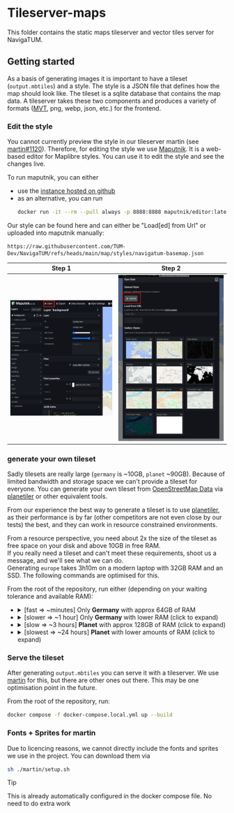 # Tileserver-maps

This folder contains the static maps tileserver and vector tiles server for NavigaTUM.

## Getting started

As a basis of generating images it is important to have a tileset (`output.mbtiles`) and a style.
The style is a JSON file that defines how the map should look like.
The tileset is a sqlite database that contains the map data.
A tileserver takes these two components and produces a variety of
formats ([MVT](https://github.com/mapbox/vector-tile-spec), png, webp, json, etc.) for the frontend.

### Edit the style

You cannot currently preview the style in our tileserver martin
(see [martin#1120](https://github.com/maplibre/martin/issues/1120)).
Therefore, for editing the style we use [Maputnik](https://github.com/maputnik/editor).
It is a web-based editor for Maplibre styles.
You can use it to edit the style and see the changes live.

To run maputnik, you can either

- use the [instance hosted on github](https://maputnik.github.io/)
- as an alternative, you can run
  ```bash
  docker run -it --rm --pull always -p 8888:8888 maputnik/editor:latest
  ```

Our style can be found here and can either be "Load[ed] from Url" or uploaded into maputnik manually:

```
https://raw.githubusercontent.com/TUM-Dev/NavigaTUM/refs/heads/main/map/styles/navigatum-basemap.json
```

| Step 1                                                                                         | Step 2                                                                                              |
|------------------------------------------------------------------------------------------------|-----------------------------------------------------------------------------------------------------|
| ![Where in Maputnik to click to import a style](/resources/documentation/maputnik-import1.png) | ![Where in Maputnik to click then to import a style](/resources/documentation/maputnik-import2.png) |

### generate your own tileset

Sadly tilesets are really large (`germany` is ~10GB, `planet` ~90GB).
Because of limited bandwidth and storage space we can't provide a tileset for everyone.
You can generate your own tileset from [OpenStreetMap Data](https://osmdata.openstreetmap.de/)
via [planetiler](https://github.com/onthegomap/planetiler) or other equivalent tools.

From our experience the best way to generate a tileset is to
use [planetiler](https://github.com/onthegomap/planetiler), as their performance is by far (other competitors are not
even close by our tests) the best, and they can work in resource constrained environments.

From a resource perspective, you need about 2x the size of the tileset as free space on your disk and above 10GB in free
RAM.  
If you really need a tileset and can't meet these requirements, shoot us a message, and we'll see what we can do.  
Generating `europe` takes 3h10m on a modern laptop with 32GB RAM and an SSD. The following commands are optimised for
this.

From the root of the repository, run either (depending on your waiting tolerance and available RAM):

- <details><summary>[fast => ~minutes] Only <b>Germany</b> with approx 64GB of RAM</summary>

  ```bash
  docker run -it -e JAVA_TOOL_OPTIONS="-Xmx54g" -v "$(pwd)/map":/data ghcr.io/onthegomap/planetiler:latest --download --download-threads=10 --download-chunk-size-mb=1000 --fetch-wikidata --languages=de,en --area=germany --Xmx10g  --Xmx54g --nodemap-type=sparsearray --nodemap-storage=ram
  ```

  </details>

- <details><summary>[slower => ~1 hour] Only <b>Germany</b> with lower RAM (click to expand)</summary>

  ```bash
  docker run -it -e JAVA_TOOL_OPTIONS="-Xmx10g" -v "$(pwd)/map":/data ghcr.io/onthegomap/planetiler:latest --download --download-threads=10 --download-chunk-size-mb=1000 --fetch-wikidata --languages=de,en --area=germany --Xmx10g --storage=mmap
  ```

  </details>

- <details><summary>[slow => ~3 hours] <b>Planet</b> with approx 128GB of RAM (click to expand)</summary>

  ```bash
  docker run -it -e JAVA_TOOL_OPTIONS="-Xmx100g" -v "$(pwd)/map":/data ghcr.io/onthegomap/planetiler:latest --download --download-threads=10 --download-chunk-size-mb=1000 --fetch-wikidata --languages=de,en --area=planet --bounds=world --Xmx100g --nodemap-type=sparsearray --nodemap-storage=ram
  ```

  </details>

- <details><summary>[slowest => ~24 hours] <b>Planet</b> with lower amounts of RAM (click to expand)</summary>

  ```bash
  docker run -it -e JAVA_TOOL_OPTIONS="-Xmx25g" -v "$(pwd)/map":/data ghcr.io/onthegomap/planetiler:latest --download --download-threads=10 --download-chunk-size-mb=1000 --fetch-wikidata --languages=de,en --area=planet --bounds=world --Xmx25g --nodemap-type=array --storage=mmap
  ```

  </details>

### Serve the tileset

After generating `output.mbtiles` you can serve it with a tileserver.
We use [martin](https://github.com/maplibre/martin) for this, but there are other ones out there.
This may be one optimisation point in the future.

From the root of the repository, run:

```bash
docker compose -f docker-compose.local.yml up --build
```

### Fonts + Sprites for martin

Due to licencing reasons, we cannot directly include the fonts and sprites we use in the project.
You can download them via

```bash
sh ./martin/setup.sh
```

> [!TIP]
> This is already automatically configured in the docker compose file. No need to do extra work
